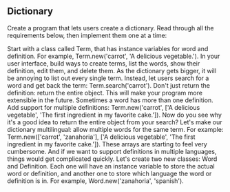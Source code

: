 Dictionary
---------------------------------------------------------------------------
Create a program that lets users create a dictionary. Read through all the requirements below, then implement them one at a time:

Start with a class called Term, that has instance variables for word and definition. For example, Term.new('carrot', 'A delicious vegetable.'). In your user interface, build ways to create terms, list the words, show their definition, edit them, and delete them.
As the dictionary gets bigger, it will be annoying to list out every single term. Instead, let users search for a word and get back the term: Term.search('carrot'). Don't just return the definition: return the entire object. This will make your program more extensible in the future.
Sometimes a word has more than one definition. Add support for multiple definitions: Term.new('carrot', ['A delicious vegetable', 'The first ingredient in my favorite cake.']). Now do you see why it's a good idea to return the entire object from your search?
Let's make our dictionary multilingual: allow multiple words for the same term. For example: Term.new(['carrot', 'zanahoria'], ['A delicious vegetable', 'The first ingredient in my favorite cake.']).
These arrays are starting to feel very cumbersome. And if we want to support definitions in multiple languages, things would get complicated quickly. Let's create two new classes: Word and Definition. Each one will have an instance variable to store the actual word or definition, and another one to store which language the word or definition is in. For example, Word.new('zanahoria', 'spanish').
